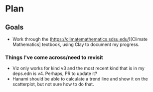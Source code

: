 # Plan

## Goals

- Work through the (https://climatemathematics.sdsu.edu/)[Climate Mathematics] textbook, using Clay to document my progress.

### Things I've come across/need to revisit
- Viz only works for kind v3 and the most recent kind that is in my deps.edn is v4. Perhaps, PR to update it?
- Hanami should be able to calculate a trend line and show it on the scatterplot, but not sure how to do that.
